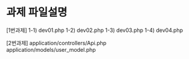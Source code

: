 # 과제 파일설명

[1번과제]
1-1) dev01.php
1-2) dev02.php
1-3) dev03.php
1-4) dev04.php

[2번과제]
application/controllers/Api.php
application/models/user_model.php
